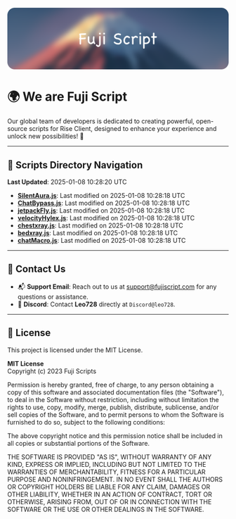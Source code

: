 ![Banner](.github/b.webp)

# 🌍 **We are Fuji Script**

Our global team of developers is dedicated to creating powerful, open-source scripts for Rise Client, designed to enhance your experience and unlock new possibilities! 🌟

---
<!-- SCRIPTS_NAVIGATION_START -->
## 📂 **Scripts Directory Navigation**

**Last Updated**: 2025-01-08 10:28:20 UTC

- **[SilentAura.js](scripts/SilentAura.js)**: Last modified on 2025-01-08 10:28:18 UTC
- **[ChatBypass.js](scripts/ChatBypass.js)**: Last modified on 2025-01-08 10:28:18 UTC
- **[jetpackFly.js](scripts/jetpackFly.js)**: Last modified on 2025-01-08 10:28:18 UTC
- **[velocityHylex.js](scripts/velocityHylex.js)**: Last modified on 2025-01-08 10:28:18 UTC
- **[chestxray.js](scripts/chestxray.js)**: Last modified on 2025-01-08 10:28:18 UTC
- **[bedxray.js](scripts/bedxray.js)**: Last modified on 2025-01-08 10:28:18 UTC
- **[chatMacro.js](scripts/chatMacro.js)**: Last modified on 2025-01-08 10:28:18 UTC

<!-- SCRIPTS_NAVIGATION_END -->

---

## 💬 **Contact Us**  
- 📬 **Support Email**: Reach out to us at [support@fujiscript.com](mailto:support@fujiscript.com) for any questions or assistance.  
- 💬 **Discord**: Contact **Leo728** directly at `Discord@leo728`.

---

## 📜 **License**

This project is licensed under the MIT License.  

**MIT License**  
Copyright (c) 2023 Fuji Scripts  

Permission is hereby granted, free of charge, to any person obtaining a copy of this software and associated documentation files (the "Software"), to deal in the Software without restriction, including without limitation the rights to use, copy, modify, merge, publish, distribute, sublicense, and/or sell copies of the Software, and to permit persons to whom the Software is furnished to do so, subject to the following conditions:  

The above copyright notice and this permission notice shall be included in all copies or substantial portions of the Software.  

THE SOFTWARE IS PROVIDED "AS IS", WITHOUT WARRANTY OF ANY KIND, EXPRESS OR IMPLIED, INCLUDING BUT NOT LIMITED TO THE WARRANTIES OF MERCHANTABILITY, FITNESS FOR A PARTICULAR PURPOSE AND NONINFRINGEMENT. IN NO EVENT SHALL THE AUTHORS OR COPYRIGHT HOLDERS BE LIABLE FOR ANY CLAIM, DAMAGES OR OTHER LIABILITY, WHETHER IN AN ACTION OF CONTRACT, TORT OR OTHERWISE, ARISING FROM, OUT OF OR IN CONNECTION WITH THE SOFTWARE OR THE USE OR OTHER DEALINGS IN THE SOFTWARE.  
